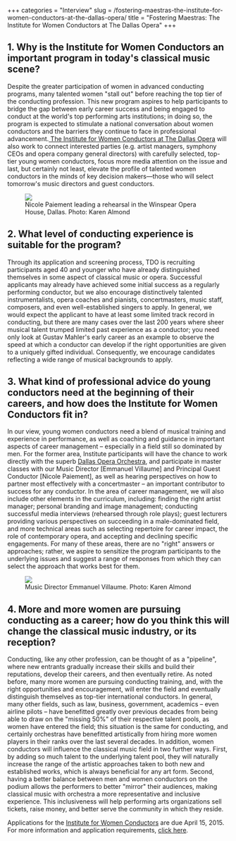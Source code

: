 +++
categories = "Interview"
slug = /fostering-maestras-the-institute-for-women-conductors-at-the-dallas-opera/
title = "Fostering Maestras: The Institute for Women Conductors at The Dallas Opera"
+++

<h2>1. Why is the Institute for Women Conductors an important program in today's classical music scene?</h2>
<p>
	Despite the greater participation of women in advanced conducting programs, many talented women "stall out" before reaching the top tier of the conducting profession. This new program aspires to help participants to bridge the gap between early career success and being engaged to conduct at the world's top performing arts institutions; in doing so, the program is expected to stimulate a national conversation about women conductors and the barriers they continue to face in professional advancement.<a href="http://dallasopera.org/learn/womens-conducting-institute/" target="_blank"> The Institute for Women Conductors at The Dallas Opera</a> will also work to connect interested parties (e.g. artist managers, symphony CEOs and opera company general directors) with carefully selected, top-tier young women conductors, focus more media attention on the issue and last, but certainly not least, elevate the profile of talented women conductors in the minds of key decision makers—those who will select tomorrow's music directors and guest conductors.
</p>
<figure data-type="image"><a href="/webhook-uploads/1428722580079/Paiement2_Fotor.jpg"><img data-resize-src="http://lh3.googleusercontent.com/3fxWHjXack33A_CH1X3WmfLMn9x6AuWc6_RPQC2SuL5YuBm00z4BQuJrw8aLOPU7Nto2CGIlzswir2mCDyYWr5xVEl6p" src="http://lh3.googleusercontent.com/3fxWHjXack33A_CH1X3WmfLMn9x6AuWc6_RPQC2SuL5YuBm00z4BQuJrw8aLOPU7Nto2CGIlzswir2mCDyYWr5xVEl6p=s1200"></a><figcaption>Nicole Paiement leading a rehearsal in the Winspear Opera House, Dallas. Photo: Karen Almond</figcaption></figure>
<h2>2. What level of conducting experience is suitable for the program?</h2>
<p>
	Through its application and screening process, TDO is recruiting participants aged 40 and younger who have already distinguished themselves in some aspect of classical music or opera. Successful applicants may already have achieved some initial success as a regularly performing conductor, but we also encourage distinctively talented instrumentalists, opera coaches and pianists, concertmasters, music staff, composers, and even well-established singers to apply. In general, we would expect the applicant to have at least some limited track record in conducting, but there are many cases over the last 200 years where sheer musical talent trumped limited past experience as a conductor; you need only look at Gustav Mahler's early career as an example to observe the speed at which a conductor can develop if the right opportunities are given to a uniquely gifted individual. Consequently, we encourage candidates reflecting a wide range of musical backgrounds to apply.
</p>
<h2>3. What kind of professional advice do young conductors need at the beginning of their careers, and how does the Institute for Women Conductors fit in?</h2>
<p>
	In our view, young women conductors need a blend of musical training and experience in performance, as well as coaching and guidance in important aspects of career management – especially in a field still so dominated by men. For the former area, Institute participants will have the chance to work directly with the superb <a href="http://dallasopera.org/about/staff/orchestra/" target="_blank">Dallas Opera Orchestra</a>, and participate in master classes with our Music Director [Emmanuel Villaume] and Principal Guest Conductor [Nicole Paiement], as well as hearing perspectives on how to partner most effectively with a concertmaster – an important contributor to success for any conductor. In the area of career management, we will also include other elements in the curriculum, including: finding the right artist manager; personal branding and image management; conducting successful media interviews (rehearsed through role plays); guest lecturers providing various perspectives on succeeding in a male-dominated field, and more technical areas such as selecting repertoire for career impact, the role of contemporary opera, and accepting and declining specific engagements. For many of these areas, there are no "right" answers or approaches; rather, we aspire to sensitize the program participants to the underlying issues and suggest a range of responses from which they can select the approach that works best for them.
</p>
<figure data-type="image"><a href="/webhook-uploads/1428722660755/KAP_7316A_Fotor.jpg"><img data-resize-src="http://lh3.googleusercontent.com/iDk27_zl8nyZicfHCiTBBWRvZXuk6V-09qdkqLjLX-KaeHJQOTzTsPtqo_G6ypoRpkpxmjL8PmscGNoi8IAvBRNXMyHk" src="http://lh3.googleusercontent.com/iDk27_zl8nyZicfHCiTBBWRvZXuk6V-09qdkqLjLX-KaeHJQOTzTsPtqo_G6ypoRpkpxmjL8PmscGNoi8IAvBRNXMyHk=s1200"></a><figcaption>Music Director Emmanuel Villaume. Photo: Karen Almond</figcaption></figure>
<h2>4. More and more women are pursuing conducting as a career; how do you think this will change the classical music industry, or its reception?</h2>
<p>
	Conducting, like any other profession, can be thought of as a "pipeline", where new entrants gradually increase their skills and build their reputations, develop their careers, and then eventually retire. As noted before, many more women are pursuing conducting training, and, with the right opportunities and encouragement, will enter the field and eventually distinguish themselves as top-tier international conductors. In general, many other fields, such as law, business, government, academics – even airline pilots – have benefitted greatly over previous decades from being able to draw on the "missing 50%" of their respective talent pools, as women have entered the field; this situation is the same for conducting, and certainly orchestras have benefitted artistically from hiring more women players in their ranks over the last several decades. In addition, women conductors will influence the classical music field in two further ways. First, by adding so much talent to the underlying talent pool, they will naturally increase the range of the artistic approaches taken to both new and established works, which is always beneficial for any art form. Second, having a better balance between men and women conductors on the podium allows the performers to better "mirror" their audiences, making classical music with orchestra a more representative and inclusive experience. This inclusiveness will help performing arts organizations sell tickets, raise money, and better serve the community in which they reside.
</p>
<p>
	Applications for the <a href="http://dallasopera.org/learn/womens-conducting-institute/" target="_blank">Institute for Women Conductors</a> are due April 15, 2015. For more information and application requirements, <a href="http://dallasopera.org/learn/womens-conducting-institute/" target="_blank">click here</a>.
</p>
